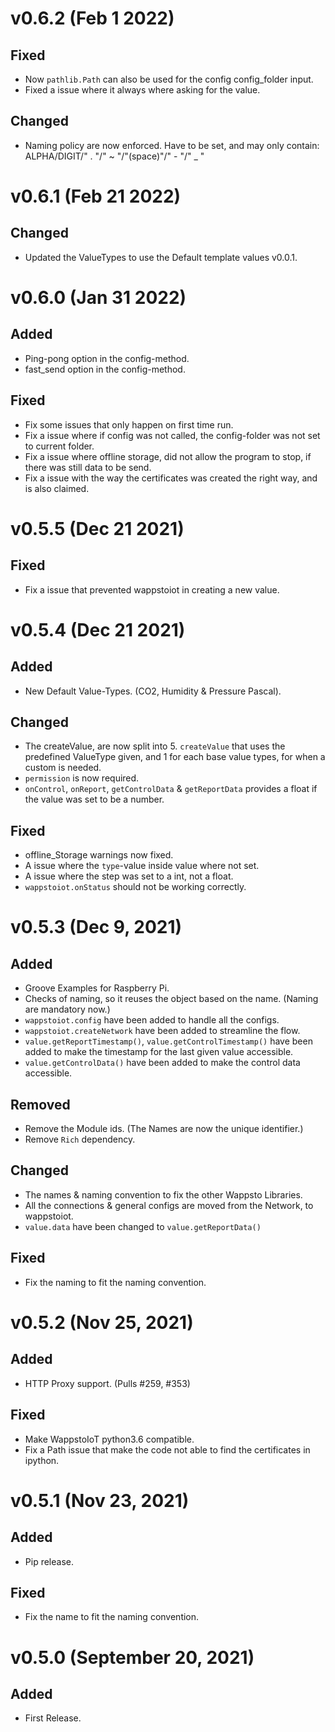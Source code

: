 v0.6.2 (Feb 1 2022)
===============================================================================

## Fixed
 * Now `pathlib.Path` can also be used for the config config_folder input.
 * Fixed a issue where it always where asking for the value.

## Changed

 * Naming policy are now enforced. Have to be set, and may only contain:
    ALPHA/DIGIT/" . "/" ~ "/"(space)"/" - "/" _ "

v0.6.1 (Feb 21 2022)
===============================================================================

## Changed

 * Updated the ValueTypes to use the Default template values v0.0.1.


v0.6.0 (Jan 31 2022)
===============================================================================

## Added
 * Ping-pong option in the config-method.
 * fast_send option in the config-method.

## Fixed

 * Fix some issues that only happen on first time run.
 * Fix a issue where if config was not called, the config-folder was not set to current folder.
 * Fix a issue where offline storage, did not allow the program to stop, if there was still data to be send.
 * Fix a issue with the way the certificates was created the right way, and is also claimed.


v0.5.5 (Dec 21 2021)
===============================================================================

## Fixed

 * Fix a issue that prevented wappstoiot in creating a new value.


v0.5.4 (Dec 21 2021)
===============================================================================

## Added

 * New Default Value-Types. (CO2, Humidity & Pressure Pascal).


## Changed

 * The createValue, are now split into 5. `createValue` that uses the predefined ValueType given, and 1 for each base value types, for when a custom is needed. 
 * `permission` is now required.
 * `onControl`, `onReport`, `getControlData` & `getReportData` provides a float if the value was set to be a number.


## Fixed

 * offline_Storage warnings now fixed.
 * A issue where the `type`-value inside value where not set.
 * A issue where the step was set to a int, not a float.
 * `wappstoiot.onStatus` should not be working correctly.


v0.5.3 (Dec 9, 2021)
===============================================================================

## Added

 * Groove Examples for Raspberry Pi.
 * Checks of naming, so it reuses the object based on the name. (Naming are mandatory now.)
 * `wappstoiot.config` have been added to handle all the configs.
 * `wappstoiot.createNetwork` have been added to streamline the flow.
 * `value.getReportTimestamp()`, `value.getControlTimestamp()` have been added to make the timestamp for the last given value accessible.
 * `value.getControlData()` have been added to make the control data accessible.

## Removed

 * Remove the Module ids. (The Names are now the unique identifier.)
 * Remove `Rich` dependency.

## Changed

 * The names & naming convention to fix the other Wappsto Libraries.
 * All the connections & general configs are moved from the Network, to wappstoiot.
 * `value.data` have been changed to `value.getReportData()`

## Fixed

 * Fix the naming to fit the naming convention.


v0.5.2 (Nov 25, 2021)
===============================================================================

## Added

 * HTTP Proxy support. (Pulls #259, #353)

## Fixed

 * Make WappstoIoT python3.6 compatible.
 * Fix a Path issue that make the code not able to find the certificates in ipython.


v0.5.1 (Nov 23, 2021)
===============================================================================

## Added

 * Pip release.

## Fixed

 * Fix the name to fit the naming convention.


v0.5.0 (September 20, 2021)
===============================================================================

## Added

 * First Release.
